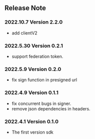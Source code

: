 ## Release Note

### 2022.10.7 Version 2.2.0

- add clientV2

### 2022.5.30 Version 0.2.1

- support federation token.

### 2022.5.9 Version 0.2.0

- fix sign function in presigned url

### 2022.4.9 Version 0.1.1

- fix concurrent bugs in signer.
- remove json dependencies in headers.

### 2022.4.1 Version 0.1.0

- The first version sdk